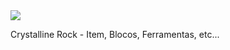 <div><span style="font-family: arial, helvetica, sans-serif;"><img class="autosize_img" src="https://i.ibb.co/6F9XnTR/Crystalline-Rock-LOGO.png"  /></span></div>

Crystalline Rock - Item, Blocos, Ferramentas, etc...
